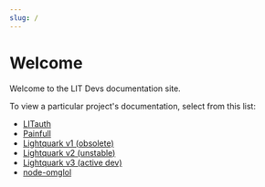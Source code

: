 ```yaml
---
slug: /
---
```


# Welcome

Welcome to the LIT Devs documentation site.

To view a particular project's documentation, select from this list:

- [LITauth](/litauth/oauth)
- [Painfull](/painfull/intro)
- [Lightquark v1 (obsolete)](https://documenter.getpostman.com/view/24749714/2s8YzMX4qV)
- [Lightquark v2 (unstable)](https://documenter.getpostman.com/view/24749714/2s8YzTThP6)
- [Lightquark v3 (active dev)](https://documenter.getpostman.com/view/24749714/2s9Yyqj3Gz)
- [node-omglol](https://litdevs.github.io/node-omglol)

